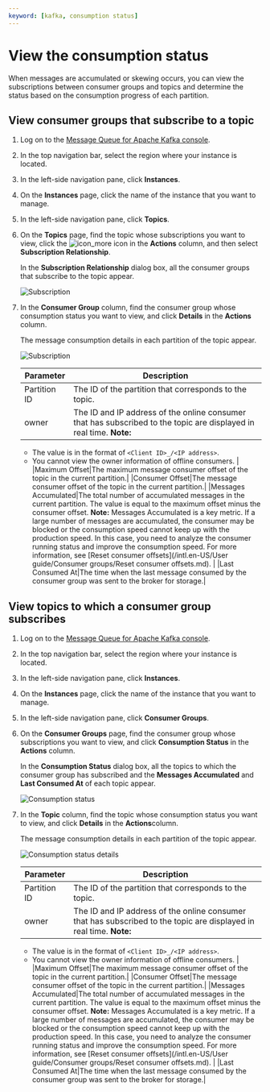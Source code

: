 ```yaml
---
keyword: [kafka, consumption status]
---
```


# View the consumption status

When messages are accumulated or skewing occurs, you can view the subscriptions between consumer groups and topics and determine the status based on the consumption progress of each partition.

## View consumer groups that subscribe to a topic

1.  Log on to the [Message Queue for Apache Kafka console](https://kafka.console.aliyun.com/?spm=a2c4g.11186623.2.22.6bf72638IfKzDm).

2.  In the top navigation bar, select the region where your instance is located.

3.  In the left-side navigation pane, click **Instances**.

4.  On the **Instances** page, click the name of the instance that you want to manage.

5.  In the left-side navigation pane, click **Topics**.

6.  On the **Topics** page, find the topic whose subscriptions you want to view, click the ![icon_more](https://static-aliyun-doc.oss-accelerate.aliyuncs.com/assets/img/en-US/6022597161/p185678.png) icon in the **Actions** column, and then select **Subscription Relationship**.

    In the **Subscription Relationship** dialog box, all the consumer groups that subscribe to the topic appear.

    ![Subscription](https://static-aliyun-doc.oss-accelerate.aliyuncs.com/assets/img/en-US/8050549951/p94116.png)

7.  In the **Consumer Group** column, find the consumer group whose consumption status you want to view, and click **Details** in the **Actions** column.

    The message consumption details in each partition of the topic appear.

    ![Subscription](https://static-aliyun-doc.oss-accelerate.aliyuncs.com/assets/img/en-US/8050549951/p94121.png)

    |Parameter|Description|
    |---------|-----------|
    |Partition ID|The ID of the partition that corresponds to the topic.|
    |owner|The ID and IP address of the online consumer that has subscribed to the topic are displayed in real time. **Note:**

    -   The value is in the format of `<Client ID>_/<IP address>`.
    -   You cannot view the owner information of offline consumers. |
    |Maximum Offset|The maximum message consumer offset of the topic in the current partition.|
    |Consumer Offset|The message consumer offset of the topic in the current partition.|
    |Messages Accumulated|The total number of accumulated messages in the current partition. The value is equal to the maximum offset minus the consumer offset. **Note:** Messages Accumulated is a key metric. If a large number of messages are accumulated, the consumer may be blocked or the consumption speed cannot keep up with the production speed. In this case, you need to analyze the consumer running status and improve the consumption speed. For more information, see [Reset consumer offsets](/intl.en-US/User guide/Consumer groups/Reset consumer offsets.md). |
    |Last Consumed At|The time when the last message consumed by the consumer group was sent to the broker for storage.|


## View topics to which a consumer group subscribes

1.  Log on to the [Message Queue for Apache Kafka console](https://kafka.console.aliyun.com/?spm=a2c4g.11186623.2.22.6bf72638IfKzDm).

2.  In the top navigation bar, select the region where your instance is located.

3.  In the left-side navigation pane, click **Instances**.

4.  On the **Instances** page, click the name of the instance that you want to manage.

5.  In the left-side navigation pane, click **Consumer Groups**.

6.  On the **Consumer Groups** page, find the consumer group whose subscriptions you want to view, and click **Consumption Status** in the **Actions** column.

    In the **Consumption Status** dialog box, all the topics to which the consumer group has subscribed and the **Messages Accumulated** and **Last Consumed At** of each topic appear.

    ![Consumption status](https://static-aliyun-doc.oss-accelerate.aliyuncs.com/assets/img/en-US/9845180261/p267615.png)

7.  In the **Topic** column, find the topic whose consumption status you want to view, and click **Details** in the **Actions**column.

    The message consumption details in each partition of the topic appear.

    ![Consumption status details](https://static-aliyun-doc.oss-accelerate.aliyuncs.com/assets/img/en-US/9845180261/p267654.png)

    |Parameter|Description|
    |---------|-----------|
    |Partition ID|The ID of the partition that corresponds to the topic.|
    |owner|The ID and IP address of the online consumer that has subscribed to the topic are displayed in real time. **Note:**

    -   The value is in the format of `<Client ID>_/<IP address>`.
    -   You cannot view the owner information of offline consumers. |
    |Maximum Offset|The maximum message consumer offset of the topic in the current partition.|
    |Consumer Offset|The message consumer offset of the topic in the current partition.|
    |Messages Accumulated|The total number of accumulated messages in the current partition. The value is equal to the maximum offset minus the consumer offset. **Note:** Messages Accumulated is a key metric. If a large number of messages are accumulated, the consumer may be blocked or the consumption speed cannot keep up with the production speed. In this case, you need to analyze the consumer running status and improve the consumption speed. For more information, see [Reset consumer offsets](/intl.en-US/User guide/Consumer groups/Reset consumer offsets.md). |
    |Last Consumed At|The time when the last message consumed by the consumer group was sent to the broker for storage.|


